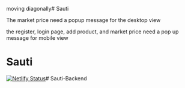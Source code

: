 moving diagonally# Sauti

The market price need a popup message for the desktop view

the register, login page, add product, and market price need a pop up message for mobile view

# Sauti


[![Netlify Status](https://api.netlify.com/api/v1/badges/fac135af-efd0-4654-8f44-bc0c3478fae8/deploy-status)](https://app.netlify.com/sites/sautimarket/deploys)# Sauti-Backend
